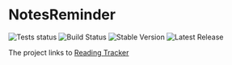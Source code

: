 # NotesReminder
![Tests status](https://github.com/kunansy/NotesReminder/actions/workflows/linters.yml/badge.svg)
![Build Status](https://github.com/kunansy/NotesReminder/actions/workflows/buildx-docker-image.yml/badge.svg)
![Stable Version](https://img.shields.io/github/v/tag/kunansy/NotesReminder)
![Latest Release](https://img.shields.io/github/v/release/kunansy/NotesReminder?color=%233D9970)


The project links to [Reading Tracker](https://github.com/kunansy/ReadingTracker)
